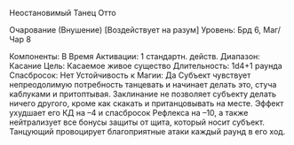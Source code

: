 
Неостановимый Танец Отто

Очарование (Внушение) [Воздействует
на разум]
Уровень: Брд 6, Маг/Чар 8

Компоненты: В
Время Активации: 1 стандартн. действ.
Диапазон: Касание
Цель: Касаемое живое существо
Длительность: 1d4+1 раунда
Спасбросок: Нет
Устойчивость к Магии: Да
Субъект чувствует непреодолимую потребность танцевать и начинает делать
это, стуча каблуками и притоптывая.
Заклинание не позволяет субъекту делать ничего другого, кроме как скакать
и пританцовывать на месте. Эффект
ухудшает его КД на –4 и спасбросок
Рефлекса на –10, а также нейтрализует
все бонусы защиты от щита, который
носит субъект. Танцующий провоцирует благоприятные атаки каждый раунд
в его ход.